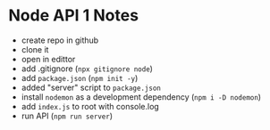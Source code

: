 # Node API 1 Notes

- create repo in github
- clone it
- open in edittor
- add .gitignore (`npx gitignore node`)
- add `package.json` (`npm init -y`)
- added "server" script to `package.json`
- install `nodemon` as a development dependency (`npm i -D nodemon`)
- add `index.js` to root with console.log
- run API (`npm run server`)